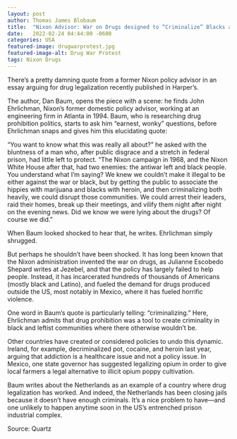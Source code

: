 ```yaml
---
layout: post
author: Thomas James Blobaum 
title:  "Nixon Advisor: War on Drugs designed to “Criminalize” Blacks and Liberals"
date:   2022-02-24 04:44:00 -0600
categories: USA
featured-image: drugwarprotest.jpg
featured-image-alt: Drug War Protest 
tags: Nixon Drugs
---
```

There’s a pretty damning quote from a former Nixon policy advisor in an essay arguing for drug legalization recently published in Harper’s.

The author, Dan Baum, opens the piece with a scene: he finds John Ehrlichman, Nixon’s former domestic policy advisor, working at an engineering firm in Atlanta in 1994. Baum, who is researching drug prohibition politics, starts to ask him “earnest, wonky” questions, before Ehrlichman snaps and gives him this elucidating quote:

“You want to know what this was really all about?” he asked with the bluntness of a man who, after public disgrace and a stretch in federal prison, had little left to protect. “The Nixon campaign in 1968, and the Nixon White House after that, had two enemies: the antiwar left and black people. You understand what I’m saying? We knew we couldn’t make it illegal to be either against the war or black, but by getting the public to associate the hippies with marijuana and blacks with heroin, and then criminalizing both heavily, we could disrupt those communities. We could arrest their leaders, raid their homes, break up their meetings, and vilify them night after night on the evening news. Did we know we were lying about the drugs? Of course we did.”

When Baum looked shocked to hear that, he writes. Ehrlichman simply shrugged.

But perhaps he shouldn’t have been shocked. It has long been known that the Nixon administration invented the war on drugs, as Julianne Escobedo Shepard writes at Jezebel, and that the policy has largely failed to help people. Instead, it has incarcerated hundreds of thousands of Americans (mostly black and Latino), and fueled the demand for drugs produced outside the US, most notably in Mexico, where it has fueled horrific violence.

One word in Baum’s quote is particularly telling: “criminalizing.” Here, Ehrlichman admits that drug prohibition was a tool to create criminality in black and leftist communities where there otherwise wouldn’t be.

Other countries have created or considered policies to undo this dynamic. Ireland, for example, decriminalized pot, cocaine, and heroin last year, arguing that addiction is a healthcare issue and not a policy issue. In Mexico, one state governor has suggested legalizing opium in order to give local farmers a legal alternative to illicit opium poppy cultivation.

Baum writes about the Netherlands as an example of a country where drug legalization has worked. And indeed, the Netherlands has been closing jails because it doesn’t have enough criminals. It’s a nice problem to have—and one unlikely to happen anytime soon in the US’s entrenched prison industrial complex.

Source: Quartz 

<a href="https://qz.com/645990/nixon-advisor-we-created-the-war-on-drugs-to-criminalize-black-people-and-the-anti-war-left/" data-iframely-url></a>


